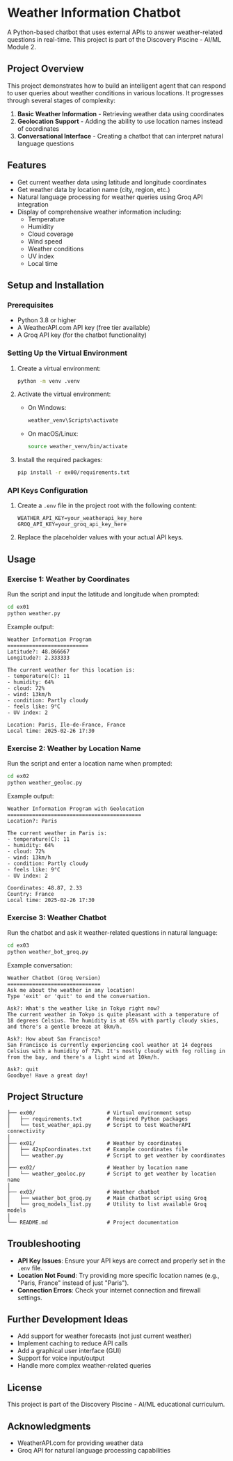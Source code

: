 # Weather Information Chatbot

A Python-based chatbot that uses external APIs to answer weather-related questions in real-time. This project is part of the Discovery Piscine - AI/ML Module 2.

## Project Overview

This project demonstrates how to build an intelligent agent that can respond to user queries about weather conditions in various locations. It progresses through several stages of complexity:

1. **Basic Weather Information** - Retrieving weather data using coordinates
2. **Geolocation Support** - Adding the ability to use location names instead of coordinates
3. **Conversational Interface** - Creating a chatbot that can interpret natural language questions

## Features

- Get current weather data using latitude and longitude coordinates
- Get weather data by location name (city, region, etc.)
- Natural language processing for weather queries using Groq API integration
- Display of comprehensive weather information including:
  - Temperature
  - Humidity
  - Cloud coverage
  - Wind speed
  - Weather conditions
  - UV index
  - Local time

## Setup and Installation

### Prerequisites

- Python 3.8 or higher
- A WeatherAPI.com API key (free tier available)
- A Groq API key (for the chatbot functionality)

### Setting Up the Virtual Environment

1. Create a virtual environment:
   ```bash
   python -m venv .venv
   ```

2. Activate the virtual environment:
   - On Windows:
     ```bash
     weather_venv\Scripts\activate
     ```
   - On macOS/Linux:
     ```bash
     source weather_venv/bin/activate
     ```

3. Install the required packages:
   ```bash
   pip install -r ex00/requirements.txt
   ```

### API Keys Configuration

1. Create a `.env` file in the project root with the following content:
   ```
   WEATHER_API_KEY=your_weatherapi_key_here
   GROQ_API_KEY=your_groq_api_key_here
   ```

2. Replace the placeholder values with your actual API keys.

## Usage

### Exercise 1: Weather by Coordinates

Run the script and input the latitude and longitude when prompted:

```bash
cd ex01
python weather.py
```

Example output:
```
Weather Information Program
==========================
Latitude?: 48.866667
Longitude?: 2.333333

The current weather for this location is:
- temperature(C): 11
- humidity: 64%
- cloud: 72%
- wind: 13km/h
- condition: Partly cloudy
- feels like: 9°C
- UV index: 2

Location: Paris, Ile-de-France, France
Local time: 2025-02-26 17:30
```

### Exercise 2: Weather by Location Name

Run the script and enter a location name when prompted:

```bash
cd ex02
python weather_geoloc.py
```

Example output:
```
Weather Information Program with Geolocation
===========================================
Location?: Paris

The current weather in Paris is:
- temperature(C): 11
- humidity: 64%
- cloud: 72%
- wind: 13km/h
- condition: Partly cloudy
- feels like: 9°C
- UV index: 2

Coordinates: 48.87, 2.33
Country: France
Local time: 2025-02-26 17:30
```

### Exercise 3: Weather Chatbot

Run the chatbot and ask it weather-related questions in natural language:

```bash
cd ex03
python weather_bot_groq.py
```

Example conversation:
```
Weather Chatbot (Groq Version)
==============================
Ask me about the weather in any location!
Type 'exit' or 'quit' to end the conversation.

Ask?: What's the weather like in Tokyo right now?
The current weather in Tokyo is quite pleasant with a temperature of 18 degrees Celsius. The humidity is at 65% with partly cloudy skies, and there's a gentle breeze at 8km/h.

Ask?: How about San Francisco?
San Francisco is currently experiencing cool weather at 14 degrees Celsius with a humidity of 72%. It's mostly cloudy with fog rolling in from the bay, and there's a light wind at 10km/h.

Ask?: quit
Goodbye! Have a great day!
```

## Project Structure

```
├── ex00/                       # Virtual environment setup
│   ├── requirements.txt        # Required Python packages
│   └── test_weather_api.py     # Script to test WeatherAPI connectivity
│
├── ex01/                       # Weather by coordinates
│   ├── 42spCoordinates.txt     # Example coordinates file
│   └── weather.py              # Script to get weather by coordinates
│
├── ex02/                       # Weather by location name
│   └── weather_geoloc.py       # Script to get weather by location name
│
├── ex03/                       # Weather chatbot
│   ├── weather_bot_groq.py     # Main chatbot script using Groq
│   └── groq_models_list.py     # Utility to list available Groq models
│
└── README.md                   # Project documentation
```

## Troubleshooting

- **API Key Issues**: Ensure your API keys are correct and properly set in the `.env` file.
- **Location Not Found**: Try providing more specific location names (e.g., "Paris, France" instead of just "Paris").
- **Connection Errors**: Check your internet connection and firewall settings.

## Further Development Ideas

- Add support for weather forecasts (not just current weather)
- Implement caching to reduce API calls
- Add a graphical user interface (GUI)
- Support for voice input/output
- Handle more complex weather-related queries

## License

This project is part of the Discovery Piscine - AI/ML educational curriculum.

## Acknowledgments

- WeatherAPI.com for providing weather data
- Groq API for natural language processing capabilities